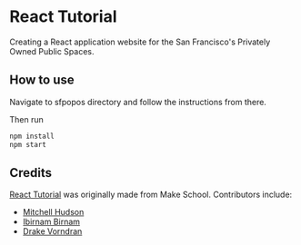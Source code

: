 # React Tutorial
Creating a React application website for the San Francisco's Privately Owned Public Spaces.

## How to use
Navigate to sfpopos directory and follow the instructions from there.

Then run
```bash
npm install
npm start
```

## Credits
[React Tutorial](https://github.com/MakeSchool-Tutorials/React-Fundamentals) was originally made from Make School. Contributors include:
* [Mitchell Hudson](https://github.com/soggybag)
* [Ibirnam Birnam](https://github.com/ibirnam)
* [Drake Vorndran](https://github.com/DrakeVorndran)
